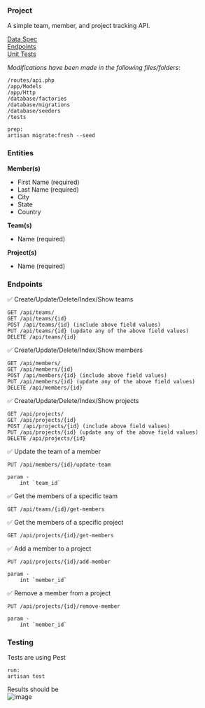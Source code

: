 ### Project
A simple team, member, and project tracking API.


[Data Spec](#entities)  
[Endpoints](#endpoints)  
[Unit Tests](#testing)  

_Modifications have been made in the following files/folders_:  

```
/routes/api.php
/app/Models
/app/Http
/database/factories
/database/migrations
/database/seeders
/tests

```

```
prep: 
artisan migrate:fresh --seed
```

### Entities

**Member(s)**
- First Name (required)
- Last Name (required)
- City
- State
- Country

**Team(s)**
- Name (required)

**Project(s)**
- Name (required)


### Endpoints

✅ Create/Update/Delete/Index/Show teams
```
GET /api/teams/
GET /api/teams/{id}
POST /api/teams/{id} (include above field values)
PUT /api/teams/{id} (update any of the above field values)
DELETE /api/teams/{id}
``````

✅ Create/Update/Delete/Index/Show members
```
GET /api/members/
GET /api/members/{id}
POST /api/members/{id} (include above field values)
PUT /api/members/{id} (update any of the above field values)
DELETE /api/members/{id}
```

✅ Create/Update/Delete/Index/Show projects
```
GET /api/projects/
GET /api/projects/{id}
POST /api/projects/{id} (include above field values)
PUT /api/projects/{id} (update any of the above field values)
DELETE /api/projects/{id}
```

✅ Update the team of a member
```
PUT /api/members/{id}/update-team

param - 
    int `team_id`
```

✅ Get the members of a specific team
```
GET /api/teams/{id}/get-members
```

✅ Get the members of a specific project
```
GET /api/projects/{id}/get-members
```

✅ Add a member to a project
```
PUT /api/projects/{id}/add-member

param - 
    int `member_id`
```

✅ Remove a member from a project
```
PUT /api/projects/{id}/remove-member

param - 
    int `member_id`
```

### Testing

Tests are using Pest

```
run:
artisan test
```

Results should be  
![image](https://github.com/jesskuz/laravel-projects-api-poc/assets/2702323/5351fa5b-7270-4efa-b0ae-9262bba201b7)




